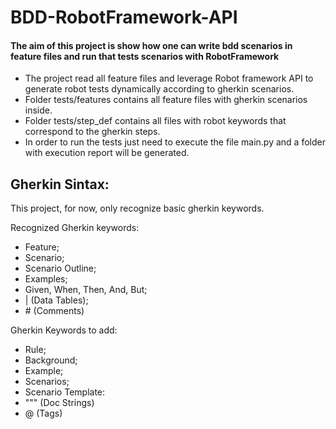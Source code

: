 # BDD-RobotFramework-API

#### The aim of this project is show how one can write bdd scenarios in feature files and run that tests scenarios with RobotFramework


* The project read all feature files and leverage Robot framework API to generate robot tests dynamically according to gherkin scenarios.
* Folder tests/features contains all feature files with gherkin scenarios inside.
* Folder tests/step_def contains all files with robot keywords that correspond to the gherkin steps.
* In order to run the tests just need to execute the file main.py and a folder with execution report will be generated.


## Gherkin Sintax:

  This project, for now, only recognize basic gherkin keywords.
  
  Recognized Gherkin keywords:
  
  - Feature;
  - Scenario;
  - Scenario Outline;
  - Examples;
  - Given, When, Then, And, But;
  - | (Data Tables);
  - \# (Comments)
    
  Gherkin Keywords to add:
  
  - Rule;
  - Background;
  - Example;
  - Scenarios;
  - Scenario Template:
  - """ (Doc Strings)
  - @ (Tags)

  
 
  
  



